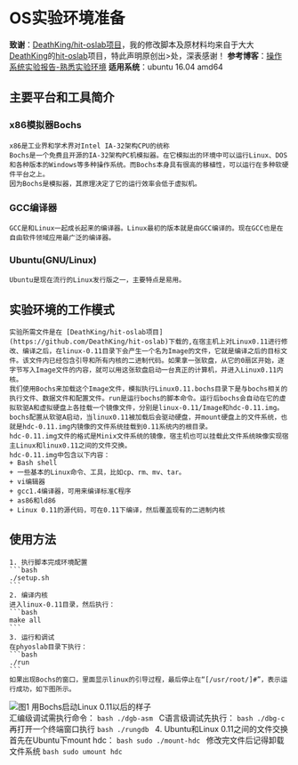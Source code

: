 # OS实验环境准备

**致谢**：[DeathKing/hit-oslab项目](https://github.com/DeathKing/hit-oslab)，我的修改脚本及原材料均来自于大大[DeathKing](https://github.com/DeathKing)的[hit-oslab](https://github.com/DeathKing/hit-oslab)项目，特此声明原创出>处，深表感谢！
**参考博客**：[操作系统实验报告-熟悉实验环境](http://www.cnblogs.com/tradoff/p/5693710.html)
**适用系统**：ubuntu 16.04 amd64

## 主要平台和工具简介
### x86模拟器Bochs
    x86是工业界和学术界对Intel IA-32架构CPU的统称   
    Bochs是一个免费且开源的IA-32架构PC机模拟器。在它模拟出的环境中可以运行Linux、DOS和各种版本的Windows等多种操作系统。而Bochs本身具有很高的移植性，可以运行在多种软硬件平台之上。   
    因为Bochs是模拟器，其原理决定了它的运行效率会低于虚拟机。

### GCC编译器
    GCC是和Linux一起成长起来的编译器。Linux最初的版本就是由GCC编译的。现在GCC也是在自由软件领域应用最广泛的编译器。

### Ubuntu(GNU/Linux)
    Ubuntu是现在流行的Linux发行版之一，主要特点是易用。

## 实验环境的工作模式
    实验所需文件是在 [DeathKing/hit-oslab项目](https://github.com/DeathKing/hit-oslab)下载的,在宿主机上对Linux0.11进行修改、编译之后，在linux-0.11目录下会产生一个名为Image的文件，它就是编译之后的目标文件。该文件内已经包含引导和所有内核的二进制代码。如果拿一张软盘，从它的0扇区开始，逐字节写入Image文件的内容，就可以用这张软盘启动一台真正的计算机，并进入Linux0.11内核。
    我们使用Bochs来加载这个Image文件，模拟执行Linux0.11.bochs目录下是与bochs相关的执行文件、数据文件和配置文件。run是运行bochs的脚本命令。运行后bochs会自动在它的虚拟软驱A和虚拟硬盘上各挂载一个镜像文件，分别是linux-0.11/Image和hdc-0.11.img。bochs配置从软驱A启动，当linux0.11被加载后会驱动硬盘，并mount硬盘上的文件系统，也就是hdc-0.11.img内镜像的文件系统挂载到0.11系统内的根目录。   
    hdc-0.11.img文件的格式是Minix文件系统的镜像，宿主机也可以挂载此文件系统映像实现宿主Linux和linux0.11之间的文件交换。   
    hdc-0.11.img中包含以下内容：   
	+ Bash shell
	+ 一些基本的Linux命令、工具，比如cp、rm、mv、tar。
	+ vi编辑器
	+ gcc1.4编译器，可用来编译标准C程序
	+ as86和ld86
	+ Linux 0.11的源代码，可在0.11下编译，然后覆盖现有的二进制内核

## 使用方法
    1. 执行脚本完成环境配置
	```bash
	./setup.sh
	```
    2. 编译内核   
	进入linux-0.11目录，然后执行：
	```bash
	make all
	```
    3. 运行和调试
	在phyoslab目录下执行：
	```bash
	./run
	```
	如果出现Bochs的窗口，里面显示linux的引导过程，最后停止在“[/usr/root/]#”，表示运行成功，如下图所示。
![图1 用Bochs启动Linux 0.11以后的样子](https://github.com/junbo-hu/phy_os/blob/master/1-exper01-env/images/bochs_run_linux0.11_first.PNG)    
	汇编级调试需执行命令：
	```bash
	./dgb-asm
	```
	C语言级调试先执行：
	```bash
	./dbg-c
	```
	再打开一个终端窗口执行
	```bash
	./rungdb
	```
    4. Ubuntu和Linux 0.11之间的文件交换
	首先在Ubuntu下mount hdc：
	```bash
	sudo ./mount-hdc
	```
	修改完文件后记得卸载文件系统
	```bash
	sudo umount hdc
	```
